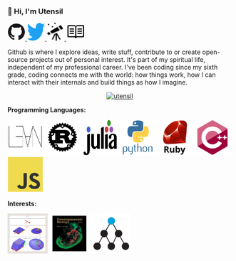 ### 👋 Hi, I'm Utensil

<a href="https://github.com/utensil" class="text-white" title="Github">
<img src="images/github-original.svg" alt="Github" width="40" height="40"/>
</a>
<a href="https://www.twitter.com/_utensil_" class="tooltipped tooltipped-se" aria-label="Twitter: _utensil_" title="Twitter">
<img src="images/twitter-original.svg" alt="Twitter" width="40" height="40"/>
</a>
<a href="http://utensil.github.io/tech/" class="text-white" title="技术博客">
<img src="images/telescope.svg" width="40" height="40"/>
</a>
<a href="http://utensil.github.io/writings/" class="text-white" title="文字博客">
<img src="images/book.svg" width="40" height="40"/>
</a>
<!-- <a href="https://stackoverflow.com/u/200764" class="tooltipped tooltipped-se" aria-label="Stack Overflow: 200764">
  <svg height="24" fill="#959da5" xmlns="http://www.w3.org/2000/svg" viewBox="0 0 120 120"><path class="st0" d="M84.4 93.8V70.6h7.7v30.9H22.6V70.6h7.7v23.2z"></path><path class="st1" d="M38.8 68.4l37.8 7.9 1.6-7.6-37.8-7.9-1.6 7.6zm5-18l35 16.3 3.2-7-35-16.4-3.2 7.1zm9.7-17.2l29.7 24.7 4.9-5.9-29.7-24.7-4.9 5.9zm19.2-18.3l-6.2 4.6 23 31 6.2-4.6-23-31zM38 86h38.6v-7.7H38V86z"></path></svg>
</a>
<a href="https://www.facebook.com/utensilsong" class="tooltipped tooltipped-se" aria-label="Facebook: utensilsong">
  <svg height="20" xmlns="http://www.w3.org/2000/svg" viewBox="0 0 15.3 15.4"><path d="M14.5 0H.8a.88.88 0 0 0-.8.9v13.6a.88.88 0 0 0 .8.9h7.3v-6h-2V7.1h2V5.4a2.87 2.87 0 0 1 2.5-3.1h.5a10.87 10.87 0 0 1 1.8.1v2.1h-1.3c-1 0-1.1.5-1.1 1.1v1.5h2.3l-.3 2.3h-2v5.9h3.9a.88.88 0 0 0 .9-.8V.8a.86.86 0 0 0-.8-.8z" fill="#959da5"></path></svg>
</a>
<a href="https://www.linkedin.com/in/utensil" class="tooltipped tooltipped-se" aria-label="LinkedIn: utensil">
  <svg height="20" xmlns="http://www.w3.org/2000/svg" viewBox="0 0 19 18"><path d="M3.94 2A2 2 0 1 1 2 0a2 2 0 0 1 1.94 2zM4 5.48H0V18h4zm6.32 0H6.34V18h3.94v-6.57c0-3.66 4.77-4 4.77 0V18H19v-7.93c0-6.17-7.06-5.94-8.72-2.91z" fill="#959da5"></path></svg>
</a>
<a href="https://t.me/utensil" class="tooltipped tooltipped-se" aria-label="Telegram: utensil">
  <svg height="20" viewBox="0 0 20 17" fill="none" xmlns="http://www.w3.org/2000/svg"><path d="M19.9434 1.52996L16.9243 15.7574C16.7018 16.7662 16.1009 17.011 15.2627 16.5362L10.6637 13.1463L8.44574 15.2826C8.20095 15.5274 7.99325 15.7351 7.51851 15.7351L7.84489 11.0545L16.368 3.35475C16.7389 3.02836 16.2864 2.84292 15.7968 3.1693L5.26349 9.80084L0.723777 8.38403C-0.262794 8.07249 -0.285048 7.39746 0.931477 6.92272L18.6675 0.0834836C19.4909 -0.21323 20.2104 0.283765 19.9434 1.52996Z" fill="#959DA5"></path></svg>
</a> -->

Github is where I explore ideas, write stuff, contribute to or create open-source projects out of personal interest. It's part of my spiritual life, independent of my professional career. I've been coding since my sixth grade, coding connects me with the world: how things work, how I can interact with their internals and build things as how I imagine.

<p align="center">
<a href=""><img src="https://github-readme-stats-utensil.vercel.app/api?username=utensil&show_icons=true" alt="utensil" /></a>
</p>

**Programming Languages:** 

<p>
<a href="https://leanprover.github.io/"><img src="images/lean-logo.svg" alt="lean" width="80" height="80"/></a>
<a href="https://github.com/utensil?direction=desc&language=rust&sort=stars&tab=stars"><img src="images/rust-plain.svg" alt="rust" width="80" height="80"/></a>
<a href="https://github.com/utensil?direction=desc&language=julia&sort=stars&tab=stars"><img src="images/julia-logo.svg" alt="julia" width="80" height="80"/></a>
<a href="https://github.com/utensil?direction=desc&language=python&sort=stars&tab=stars"><img src="images/python-original-wordmark.svg" alt="python" width="80" height="80"/></a>
<a href="http://railscasts.com/"><img src="images/ruby-original-wordmark.svg" alt="ruby" width="80" height="80"/></a>
<a href="https://dl.acm.org/doi/abs/10.1145/3386320"><img src="images/cplusplus-original.svg" alt="cplusplus" width="80" height="80"/></a>
<a href="https://github.com/utensil?direction=desc&language=javascript&sort=stars&tab=stars"><img src="images/javascript-original.svg" alt="javascript" width="80" height="80"/></a>
<!-- <a href=""><img src="https://cdn.jsdelivr.net/gh/devicons/devicon/icons/java/java-original-wordmark.svg" alt="java" width="80" height="80"/></a> -->
</p>

<!-- <p><img src="./images/langs.svg" /></p> -->

<!-- **Tech Stack:**  -->

<!-- ![Visual Studio Code](https://img.shields.io/badge/-Visual%20Studio%20Code-black?style=flat-square&logo=Visual+Studio+Code&logoColor=007ACC)
![Docker](https://img.shields.io/badge/-Docker-black?style=flat-square&logo=docker)
![Nodejs](https://img.shields.io/badge/-Nodejs-black?style=flat-square&logo=Node.js)
![Vue.js](https://img.shields.io/badge/-Vue.js-black?style=flat-square&logo=Vue.js)
![Electron](https://img.shields.io/badge/-Electron-black?style=flat-square&logo=Electron) -->
<!-- ![MySQL](https://img.shields.io/badge/-MySQL-black?style=flat-square&logo=mysql)
![MongoDB](https://img.shields.io/badge/-MongoDB-black?style=flat-square&logo=mongodb)
![Redis](https://img.shields.io/badge/-Redis-black?style=flat-square&logo=Redis) -->

**Interests:** 

<p>
<a href="https://github.com/topics/geometric-algebra?o=desc&s=stars"><img style="background-color: #e6e1dc; padding: 5px 5px 5px 5px" src="images/ga.svg" alt="Geometric Algebra" title="Geometric Algebra" width="80" height="80"/></a>
<a href="https://sophia.smith.edu/blog/barresilab/devidetorials/"><img style="background-color: white; padding: 5px 5px 5px 5px" src="images/devbio.png" alt="Developmental Biology" title="Developmental Biology" width="80" height="80"/></a>
<a href="https://github.com/htm-community/htm.core"><img style="background-color: white; padding: 5px 5px 5px 5px" src="images/numenta.png" alt="NuPIC" title="NuPIC" width="80" height="80"/></a>
</p>

<!--

**Projects:** 

| **Working on** | **Maintaining**  |
|----------------|------------------|
|[![pygae/lean-ga](https://github-readme-stats-utensil.vercel.app/api/pin/?show_icons=true&show_owner=true&username=pygae&repo=lean-ga)](https://github.com/pygae/lean-ga)|[![pygae/galgebra](https://github-readme-stats-utensil.vercel.app/api/pin/?show_icons=true&show_owner=true&username=pygae&repo=galgebra)](https://github.com/pygae/galgebra)|

| **Sharing**    | **Experimenting** |
|----------------|-------------------|
| [![utensil/utensil.github.io](https://github-readme-stats-utensil.vercel.app/api/pin/?show_icons=true&show_owner=true&username=utensil&repo=utensil.github.io)](https://github.com/utensil/utensil.github.io) | [![utensil/lean-playground](https://github-readme-stats-utensil.vercel.app/api/pin/?show_icons=true&show_owner=true&username=utensil&repo=lean-playground)](https://github.com/utensil/lean-playground)|
| [![utensil/slides](https://github-readme-stats-utensil.vercel.app/api/pin/?show_icons=true&show_owner=true&username=utensil&repo=slides)](https://github.com/utensil/slides) | [![utensil/julia-playground](https://github-readme-stats-utensil.vercel.app/api/pin/?show_icons=true&show_owner=true&username=utensil&repo=julia-playground)](https://github.com/utensil/julia-playground)|
| [![utensil/awesome-stars](https://github-readme-stats-utensil.vercel.app/api/pin/?show_icons=true&show_owner=true&username=utensil&repo=awesome-stars)](https://github.com/utensil/awesome-stars) | [![utensil/rust-playground](https://github-readme-stats-utensil.vercel.app/api/pin/?show_icons=true&show_owner=true&username=utensil&repo=rust-playground)](https://github.com/utensil/rust-playground)|
-->
